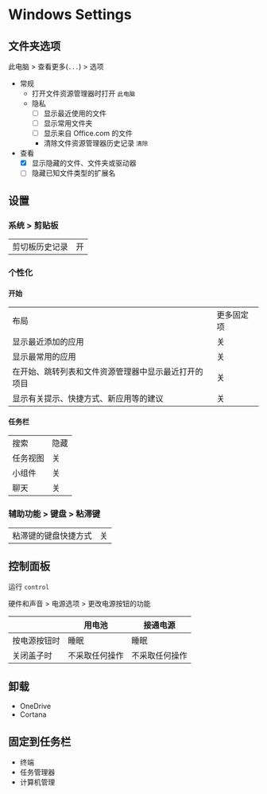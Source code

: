 # Windows Settings

## 文件夹选项

此电脑 > 查看更多(`...`) > 选项

- 常规
    - 打开文件资源管理器时打开 `此电脑`
    - 隐私
        - [ ] 显示最近使用的文件
        - [ ] 显示常用文件夹
        - [ ] 显示来自 Office.com 的文件  
        - 清除文件资源管理器历史记录 `清除`
- 查看
    - [x] 显示隐藏的文件、文件夹或驱动器
    - [ ] 隐藏已知文件类型的扩展名
## 设置
### 系统 > 剪贴板

|              |               |
| ------------ | ------------- |
| 剪切板历史记录      | 开 |

### 个性化 
#### 开始

|              |               |
| ------------ | ------------- |
| 布局                                                 | 更多固定项 |
| 显示最近添加的应用                                    | 关 |
| 显示最常用的应用                                      | 关 |
| 在开始、跳转列表和文件资源管理器中显示最近打开的项目    | 关 |
| 显示有关提示、快捷方式、新应用等的建议                 | 关 |

#### 任务栏

|              |               |
| ------------ | ------------- |
| 搜索                   | 隐藏 |
| 任务视图                 | 关 |
| 小组件                   | 关 |
| 聊天                    | 关 |

### 辅助功能 > 键盘 > 粘滞键 

|              |               |
| ------------ | ------------- |
| 粘滞键的键盘快捷方式      | 关 |

## 控制面板

运行 `control`

硬件和声音 > 电源选项 > 更改电源按钮的功能

|              | 用电池         | 接通电源      |
| ------------ | ------------- | ------------  |
| 按电源按钮时  | 睡眠           | 睡眠          |
| 关闭盖子时    | 不采取任何操作 | 不采取任何操作  |

## 卸载

- OneDrive
- Cortana

## 固定到任务栏

- 终端
- 任务管理器
- 计算机管理


